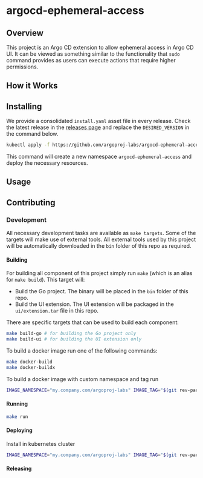 # argocd-ephemeral-access

## Overview

This project is an Argo CD extension to allow ephemeral access in Argo
CD UI. It can be viewed as something similar to the functionality that
`sudo` command provides as users can execute actions that require
higher permissions.

## How it Works

## Installing

We provide a consolidated `install.yaml` asset file in every release.
Check the latest release in the [releases page][1] and replace the
`DESIRED_VERSION` in the command below.

```bash
kubectl apply -f https://github.com/argoproj-labs/argocd-ephemeral-access/releases/download/<DESIRED_VERSION>/install.yaml
```

This command will create a new namespace `argocd-ephemeral-access` and
deploy the necessary resources.

## Usage

## Contributing

### Development

All necessary development tasks are available as `make targets`. Some
of the targets will make use of external tools. All external tools
used by this project will be automatically downloaded in the `bin`
folder of this repo as required.

#### Building

For building all component of this project simply run `make` (which is
an alias for `make build`). This target will:
- Build the Go project. The binary will be placed in the `bin` folder
  of this repo.
- Build the UI extension. The UI extension will be packaged in the
  `ui/extension.tar` file in this repo.

There are specific targets that can be used to build each component:

```bash
make build-go # for building the Go project only
make build-ui # for building the UI extension only
```

To build a docker image run one of the following commands:

```bash
make docker-build
make docker-buildx
```

To build a docker image with custom namespace and tag run

```bash
IMAGE_NAMESPACE="my.company.com/argoproj-labs" IMAGE_TAG="$(git rev-parse --abbrev-ref HEAD)" make docker-build
```

#### Running

```bash
make run
```

#### Deploying

Install in kubernetes cluster

```bash
IMAGE_NAMESPACE="my.company.com/argoproj-labs" IMAGE_TAG="$(git rev-parse --abbrev-ref HEAD)" make deploy
```

#### Releasing

[1]: https://github.com/argoproj-labs/argocd-ephemeral-access/releases

